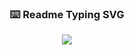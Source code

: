 <!-- markdownlint-disable MD033 MD041-->
<p align="center">
  <h3 align="center">⌨️ Readme Typing SVG</h3>
</p>

<p align="center">
  <img src="https://readme-typing-svg.herokuapp.com?font=roboto&color=%2394A6B1EE&center=true&vCenter=true&width=500&lines=Hi!+I'm+JJ+and+I'm+a+Fullstack+Developer;I've+been+building+things+my+whole+life.;I+used++to+build+theater+sets%2C;and+now+I+build+Apps!;No+matter+what+I'm+building%2C;collaboration+is+at+the+heart+of+it.;What+should+we+build+next%3F)](https://git.io/typing-svg)">
</p>

